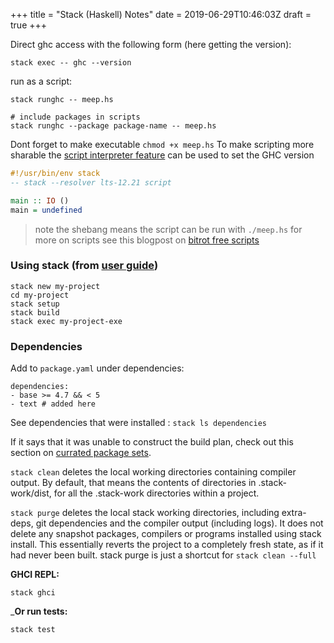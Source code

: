 +++
title = "Stack (Haskell) Notes"
date = 2019-06-29T10:46:03Z
draft = true
+++

Direct ghc access with the following form (here getting the version):
```
stack exec -- ghc --version
```

run as a script:
```
stack runghc -- meep.hs

# include packages in scripts
stack runghc --package package-name -- meep.hs

```
Dont forget to make executable ```chmod +x meep.hs```
To make scripting more sharable the [script interpreter feature](https://docs.haskellstack.org/en/stable/GUIDE/#script-interpreter) can be used to set the GHC version

```Haskell
#!/usr/bin/env stack
-- stack --resolver lts-12.21 script

main :: IO ()
main = undefined
```

> note the shebang means the script can be run with ```./meep.hs``` 
> for more on scripts see this blogpost on [bitrot free scripts](https://www.fpcomplete.com/blog/2016/08/bitrot-free-scripts/)

### Using stack (from [user guide](https://docs.haskellstack.org/en/stable/GUIDE/#user-guide))
```
stack new my-project
cd my-project
stack setup
stack build
stack exec my-project-exe
```

### Dependencies

Add to ```package.yaml``` under dependencies:
```
dependencies:
- base >= 4.7 && < 5
- text # added here
```

See dependencies that were installed : ``` stack ls dependencies ```

If it says that it was unable to construct the build plan, check out this section on [currated package sets](https://docs.haskellstack.org/en/stable/GUIDE/#curated-package-sets).

```stack clean``` deletes the local working directories containing compiler output. By default, that means the contents of directories in .stack-work/dist, for all the .stack-work directories within a project.

```stack purge``` deletes the local stack working directories, including extra-deps, git dependencies and the compiler output (including logs). It does not delete any snapshot packages, compilers or programs installed using stack install. This essentially reverts the project to a completely fresh state, as if it had never been built. stack purge is just a shortcut for ```stack clean --full```

__GHCI REPL:__

```stack ghci```

___Or run tests:__

```stack test```